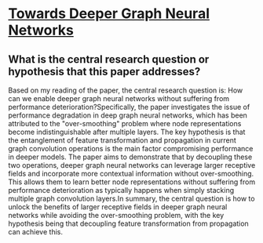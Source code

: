 # [Towards Deeper Graph Neural Networks](https://arxiv.org/abs/2007.09296v1)

## What is the central research question or hypothesis that this paper addresses?

Based on my reading of the paper, the central research question is: How can we enable deeper graph neural networks without suffering from performance deterioration?Specifically, the paper investigates the issue of performance degradation in deep graph neural networks, which has been attributed to the "over-smoothing" problem where node representations become indistinguishable after multiple layers. The key hypothesis is that the entanglement of feature transformation and propagation in current graph convolution operations is the main factor compromising performance in deeper models. The paper aims to demonstrate that by decoupling these two operations, deeper graph neural networks can leverage larger receptive fields and incorporate more contextual information without over-smoothing. This allows them to learn better node representations without suffering from performance deterioration as typically happens when simply stacking multiple graph convolution layers.In summary, the central question is how to unlock the benefits of larger receptive fields in deeper graph neural networks while avoiding the over-smoothing problem, with the key hypothesis being that decoupling feature transformation from propagation can achieve this.
